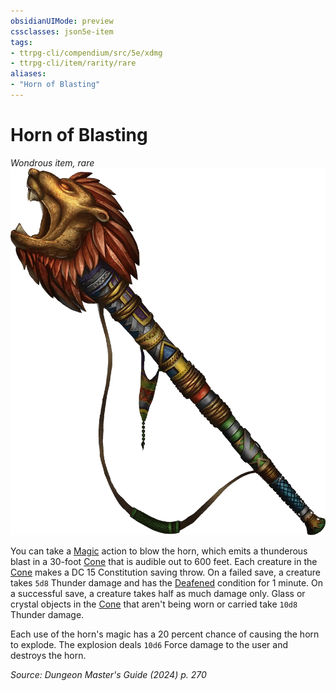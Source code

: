 ```yaml
---
obsidianUIMode: preview
cssclasses: json5e-item
tags:
- ttrpg-cli/compendium/src/5e/xdmg
- ttrpg-cli/item/rarity/rare
aliases: 
- "Horn of Blasting"
---
```

# Horn of Blasting
*Wondrous item, rare*  
![](Misc%20Files/CLI/compendium/items/img/horn-of-blasting.webp#right)


You can take a [Magic](Misc%20Files/CLI/rules/actions.md#Magic) action to blow the horn, which emits a thunderous blast in a 30-foot [Cone](Misc%20Files/CLI/rules/variant-rules/cone-area-of-effect-xphb.md) that is audible out to 600 feet. Each creature in the [Cone](Misc%20Files/CLI/rules/variant-rules/cone-area-of-effect-xphb.md) makes a DC 15 Constitution saving throw. On a failed save, a creature takes `5d8` Thunder damage and has the [Deafened](Misc%20Files/CLI/rules/conditions.md#Deafened) condition for 1 minute. On a successful save, a creature takes half as much damage only. Glass or crystal objects in the [Cone](Misc%20Files/CLI/rules/variant-rules/cone-area-of-effect-xphb.md) that aren't being worn or carried take `10d8` Thunder damage.

Each use of the horn's magic has a 20 percent chance of causing the horn to explode. The explosion deals `10d6` Force damage to the user and destroys the horn.

*Source: Dungeon Master's Guide (2024) p. 270*